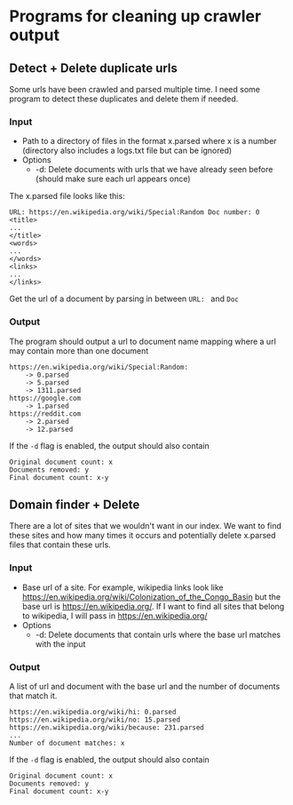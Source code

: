 # Programs for cleaning up crawler output

## Detect + Delete duplicate urls
Some urls have been crawled and parsed multiple time. I need some program to detect these duplicates and delete them if needed.

### Input
- Path to a directory of files in the format x.parsed where x is a number (directory also includes a logs.txt file but can be ignored)
- Options
    - -d: Delete documents with urls that we have already seen before (should make sure each url appears once)

The x.parsed file looks like this:
```
URL: https://en.wikipedia.org/wiki/Special:Random Doc number: 0
<title>
...
</title>
<words>
...
</words>
<links>
...
</links>
```
Get the url of a document by parsing in between `URL: ` and `Doc`

### Output
The program should output a url to document name mapping where a url may contain more than one document
```
https://en.wikipedia.org/wiki/Special:Random:
    -> 0.parsed
    -> 5.parsed
    -> 1311.parsed
https://google.com
    -> 1.parsed
https://reddit.com
    -> 2.parsed
    -> 12.parsed
```

If the `-d` flag is enabled, the output should also contain
```
Original document count: x
Documents removed: y
Final document count: x-y
```

## Domain finder + Delete
There are a lot of sites that we wouldn't want in our index. We want to find these sites and how many times it occurs and potentially delete x.parsed files that contain these urls.

### Input
- Base url of a site. For example, wikipedia links look like https://en.wikipedia.org/wiki/Colonization_of_the_Congo_Basin but the base url is https://en.wikipedia.org/. If I want to find all sites that belong to wikipedia, I will pass in https://en.wikipedia.org/
- Options
    - -d: Delete documents that contain urls where the base url matches with the input

### Output
A list of url and document with the base url and the number of documents that match it.
```
https://en.wikipedia.org/wiki/hi: 0.parsed
https://en.wikipedia.org/wiki/no: 15.parsed
https://en.wikipedia.org/wiki/because: 231.parsed
...
Number of document matches: x
```
If the `-d` flag is enabled, the output should also contain
```
Original document count: x
Documents removed: y
Final document count: x-y
```